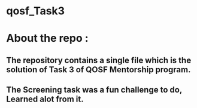 # qosf_Task3

# About the repo : 

## The repository contains a single file which is the solution of Task 3 of QOSF Mentorship program.
## The Screening task was a fun challenge to do, Learned alot from it.
